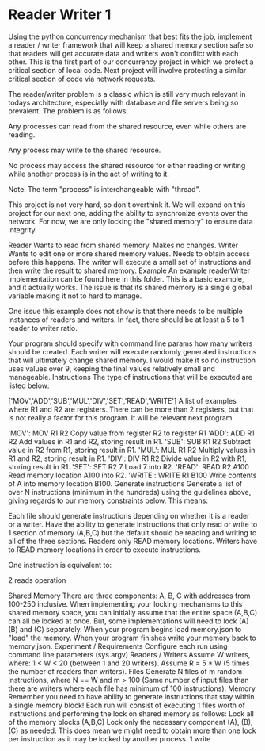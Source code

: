 # Reader Writer 1
Using the python concurrency mechanism that best fits the job, implement a reader / writer framework that will keep a shared memory section safe so that readers will get accurate data and writers won't conflict with each other. This is the first part of our concurrency project in which we protect a critical section of local code. Next project will involve protecting a similar critical section of code via network requests.

The reader/writer problem is a classic which is still very much relevant in todays architecture, especially with database and file servers being so prevalent. The problem is as follows:

Any processes can read from the shared resource, even while others are reading.

Any process may write to the shared resource.

No process may access the shared resource for either reading or writing while another process is in the act of writing to it.

Note: The term "process" is interchangeable with "thread".

This project is not very hard, so don't overthink it. We will expand on this project for our next one, adding the ability to synchronize events over the network. For now, we are only locking the "shared memory" to ensure data integrity.

Reader
Wants to read from shared memory.
Makes no changes.
Writer
Wants to edit one or more shared memory values.
Needs to obtain access before this happens.
The writer will execute a small set of instructions and then write the result to shared memory.
Example
An example readerWriter implementation can be found here in this folder. This is a basic example, and it actually works. The issue is that its shared memory is a single global variable making it not to hard to manage.

One issue this example does not show is that there needs to be multiple instances of readers and writers. In fact, there should be at least a 5 to 1 reader to writer ratio.

Your program should specify with command line params how many writers should be created.
Each writer will execute randomly generated instructions that will ultimately change shared memory.
I would make it so no instruction uses values over 9, keeping the final values relatively small and manageable.
Instructions
The type of instructions that will be executed are listed below:

['MOV','ADD','SUB','MUL','DIV','SET','READ','WRITE']
A list of examples where R1 and R2 are registers. There can be more than 2 registers, but that is not really a factor for this program. It will be relevant next program.

'MOV': MOV R1 R2 Copy value from register R2 to register R1
'ADD': ADD R1 R2 Add values in R1 and R2, storing result in R1.
'SUB': SUB R1 R2 Subtract value in R2 from R1, storing result in R1.
'MUL': MUL R1 R2 Multiply values in R1 and R2, storing result in R1.
'DIV': DIV R1 R2 Divide value in R2 with R1, storing result in R1.
'SET': SET R2 7 Load 7 into R2.
'READ': READ R2 A100 Read memory location A100 into R2.
'WRITE': WRITE R1 B100 Write contents of A into memory location B100.
Generate instructions
Generate a list of over N instructions (minimum in the hundreds) using the guidelines above, giving regards to our memory constraints below. This means:

Each file should generate instructions depending on whether it is a reader or a writer.
Have the ability to generate instructions that only read or write to 1 section of memory (A,B,C) but the default should be reading and writing to all of the three sections.
Readers only READ memory locations.
Writers have to READ memory locations in order to execute instructions.

One instruction is equivalent to:

2 reads
operation

Shared Memory
There are three components: A, B, C with addresses from 100-250 inclusive.
When implementing your locking mechanisms to this shared memory space, you can initially assume that the entire space (A,B,C) can all be locked at once.
But, some implementations will need to lock (A) (B) and (C) separately.
When your program begins load memory.json to "load" the memory.
When your program finishes write your memory back to memory.json.
Experiment / Requirements
Configure each run using command line parameters (sys.argv)
Readers / Writers
Assume W writers, where: 1 < W < 20 (between 1 and 20 writers).
Assume R = 5 * W (5 times the number of readers than writers).
Files
Generate N files of m random instructions, where N == W and m > 100 (Same number of input files than there are writers where each file has minimum of 100 instructions).
Memory
Remember you need to have ability to generate instructions that stay within a single memory block!
Each run will consist of executing 1 files worth of instructions and performing the lock on shared memory as follows:
Lock all of the memory blocks (A,B,C)
Lock only the necessary component (A), (B), (C) as needed. This does mean we might need to obtain more than one lock per instruction as it may be locked by another process.
1 write
